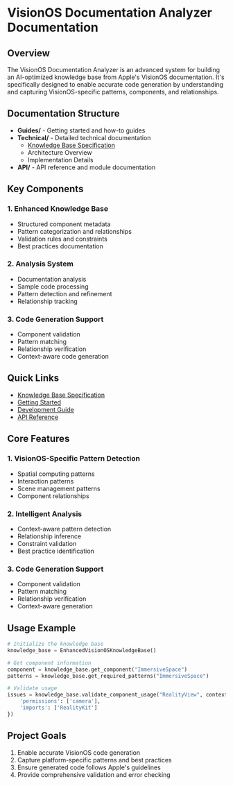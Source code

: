 # VisionOS Documentation Analyzer Documentation

## Overview
The VisionOS Documentation Analyzer is an advanced system for building an AI-optimized knowledge base from Apple's VisionOS documentation. It's specifically designed to enable accurate code generation by understanding and capturing VisionOS-specific patterns, components, and relationships.

## Documentation Structure
- **Guides/** - Getting started and how-to guides
- **Technical/** - Detailed technical documentation
  - [Knowledge Base Specification](technical/KNOWLEDGE_BASE.md)
  - Architecture Overview
  - Implementation Details
- **API/** - API reference and module documentation

## Key Components

### 1. Enhanced Knowledge Base
- Structured component metadata
- Pattern categorization and relationships
- Validation rules and constraints
- Best practices documentation

### 2. Analysis System
- Documentation analysis
- Sample code processing
- Pattern detection and refinement
- Relationship tracking

### 3. Code Generation Support
- Component validation
- Pattern matching
- Relationship verification
- Context-aware code generation

## Quick Links
- [Knowledge Base Specification](technical/KNOWLEDGE_BASE.md)
- [Getting Started](guides/QUICKSTART.md)
- [Development Guide](guides/DEVELOPMENT.md)
- [API Reference](api/CORE.md)

## Core Features

### 1. VisionOS-Specific Pattern Detection
- Spatial computing patterns
- Interaction patterns
- Scene management patterns
- Component relationships

### 2. Intelligent Analysis
- Context-aware pattern detection
- Relationship inference
- Constraint validation
- Best practice identification

### 3. Code Generation Support
- Component validation
- Pattern matching
- Relationship verification
- Context-aware generation

## Usage Example
```python
# Initialize the knowledge base
knowledge_base = EnhancedVisionOSKnowledgeBase()

# Get component information
component = knowledge_base.get_component("ImmersiveSpace")
patterns = knowledge_base.get_required_patterns("ImmersiveSpace")

# Validate usage
issues = knowledge_base.validate_component_usage("RealityView", context={
    'permissions': ['camera'],
    'imports': ['RealityKit']
})
```

## Project Goals
1. Enable accurate VisionOS code generation
2. Capture platform-specific patterns and best practices
3. Ensure generated code follows Apple's guidelines
4. Provide comprehensive validation and error checking